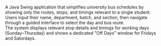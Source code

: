 A Java Swing application that simplifies university bus schedules by showing only the routes, stops, and timings relevant to a single student.  
Users input their name, department, batch, and section, then navigate through a guided interface to select the day and bus route.  
The system displays relevant stop details and timings for working days (Sunday–Thursday) and shows a dedicated "Off Days" window for Fridays and Saturdays.
